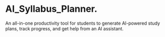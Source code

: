 # AI_Syllabus_Planner.
An all-in-one productivity tool for students to generate AI-powered study plans, track progress, and get help from an AI assistant.
